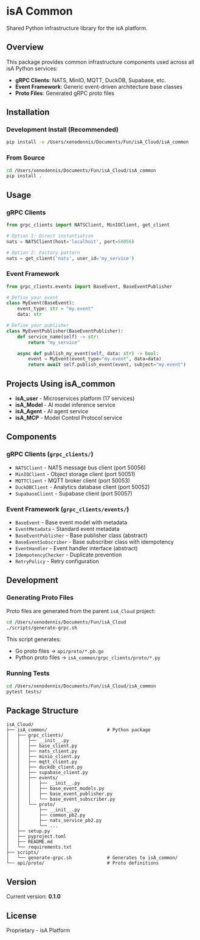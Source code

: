 # isA Common

Shared Python infrastructure library for the isA platform.

## Overview

This package provides common infrastructure components used across all isA Python services:
- **gRPC Clients**: NATS, MinIO, MQTT, DuckDB, Supabase, etc.
- **Event Framework**: Generic event-driven architecture base classes
- **Proto Files**: Generated gRPC proto files

## Installation

### Development Install (Recommended)

```bash
pip install -e /Users/xenodennis/Documents/Fun/isA_Cloud/isA_common
```

### From Source

```bash
cd /Users/xenodennis/Documents/Fun/isA_Cloud/isA_common
pip install .
```

## Usage

### gRPC Clients

```python
from grpc_clients import NATSClient, MinIOClient, get_client

# Option 1: Direct instantiation
nats = NATSClient(host='localhost', port=50056)

# Option 2: Factory pattern
nats = get_client('nats', user_id='my_service')
```

### Event Framework

```python
from grpc_clients.events import BaseEvent, BaseEventPublisher

# Define your event
class MyEvent(BaseEvent):
    event_type: str = "my.event"
    data: str

# Define your publisher
class MyEventPublisher(BaseEventPublisher):
    def service_name(self) -> str:
        return "my_service"

    async def publish_my_event(self, data: str) -> bool:
        event = MyEvent(event_type="my.event", data=data)
        return await self.publish_event(event, subject="my.event")
```

## Projects Using isA_common

- **isA_user** - Microservices platform (17 services)
- **isA_Model** - AI model inference service
- **isA_Agent** - AI agent service
- **isA_MCP** - Model Control Protocol service

## Components

### gRPC Clients (`grpc_clients/`)

- `NATSClient` - NATS message bus client (port 50056)
- `MinIOClient` - Object storage client (port 50051)
- `MQTTClient` - MQTT broker client (port 50053)
- `DuckDBClient` - Analytics database client (port 50052)
- `SupabaseClient` - Supabase client (port 50057)

### Event Framework (`grpc_clients/events/`)

- `BaseEvent` - Base event model with metadata
- `EventMetadata` - Standard event metadata
- `BaseEventPublisher` - Base publisher class (abstract)
- `BaseEventSubscriber` - Base subscriber class with idempotency
- `EventHandler` - Event handler interface (abstract)
- `IdempotencyChecker` - Duplicate prevention
- `RetryPolicy` - Retry configuration

## Development

### Generating Proto Files

Proto files are generated from the parent `isA_Cloud` project:

```bash
cd /Users/xenodennis/Documents/Fun/isA_Cloud
./scripts/generate-grpc.sh
```

This script generates:
- Go proto files → `api/proto/*.pb.go`
- Python proto files → `isA_common/grpc_clients/proto/*.py`

### Running Tests

```bash
cd /Users/xenodennis/Documents/Fun/isA_Cloud/isA_common
pytest tests/
```

## Package Structure

```
isA_Cloud/
├── isA_common/                      # Python package
│   ├── grpc_clients/
│   │   ├── __init__.py
│   │   ├── base_client.py
│   │   ├── nats_client.py
│   │   ├── minio_client.py
│   │   ├── mqtt_client.py
│   │   ├── duckdb_client.py
│   │   ├── supabase_client.py
│   │   ├── events/
│   │   │   ├── __init__.py
│   │   │   ├── base_event_models.py
│   │   │   ├── base_event_publisher.py
│   │   │   └── base_event_subscriber.py
│   │   └── proto/
│   │       ├── __init__.py
│   │       ├── common_pb2.py
│   │       ├── nats_service_pb2.py
│   │       └── ...
│   ├── setup.py
│   ├── pyproject.toml
│   ├── README.md
│   └── requirements.txt
├── scripts/
│   └── generate-grpc.sh             # Generates to isA_common/
└── api/proto/                       # Proto definitions
```

## Version

Current version: **0.1.0**

## License

Proprietary - isA Platform
